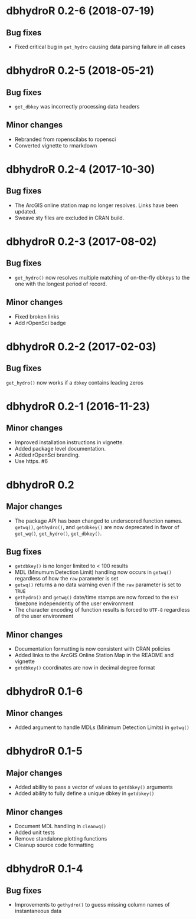 # dbhydroR 0.2-6 (2018-07-19)

## Bug fixes

* Fixed critical bug in `get_hydro` causing data parsing failure in all cases

# dbhydroR 0.2-5 (2018-05-21)

## Bug fixes

* `get_dbkey` was incorrectly processing data headers

## Minor changes

* Rebranded from ropenscilabs to ropensci
* Converted vignette to rmarkdown

# dbhydroR 0.2-4 (2017-10-30)

## Bug fixes

* The ArcGIS online station map no longer resolves. Links have been updated.
* Sweave sty files are excluded in CRAN build.

# dbhydroR 0.2-3 (2017-08-02)

## Bug fixes

* `get_hydro()` now resolves multiple matching of on-the-fly dbkeys to the one with the longest period of record.

## Minor changes

* Fixed broken links
* Add rOpenSci badge

# dbhydroR 0.2-2 (2017-02-03)

## Bug fixes

`get_hydro()` now works if a `dbkey` contains leading zeros

# dbhydroR 0.2-1 (2016-11-23)

## Minor changes

* Improved installation instructions in vignette.
* Added package level documentation.
* Added rOpenSci branding.
* Use https. #6

# dbhydroR 0.2

## Major changes

* The package API has been changed to underscored function names. `getwq()`, `gethydro()`, and `getdbkey()` are now deprecated in favor of `get_wq()`, `get_hydro()`, `get_dbkey()`.

## Bug fixes

* `getdbkey()` is no longer limited to < 100 results
* MDL (Minumum Detection Limit) handling now occurs in `getwq()` regardless of how the `raw` parameter is set
* `getwq()` returns a no data warning even if the `raw` parameter is set to `TRUE`
* `gethydro()` and `getwq()` date/time stamps are now forced to the `EST` timezone independently of the user environment
* The character encoding of function results is forced to `UTF-8` regardless of the user environment

## Minor changes

* Documentation formatting is now consistent with CRAN policies
* Added links to the ArcGIS Online Station Map in the README and vignette
* `getdbkey()` coordinates are now in decimal degree format

# dbhydroR 0.1-6

## Minor changes

* Added argument to handle MDLs (Minimum Detection Limits) in `getwq()`


# dbhydroR 0.1-5

## Major changes

* Added ability to pass a vector of values to `getdbkey()` arguments
* Added ability to fully define a unique dbkey in `getdbkey()`

## Minor changes

* Document MDL handling in `cleanwq()`
* Added unit tests
* Remove standalone plotting functions
* Cleanup source code formatting

# dbhydroR 0.1-4

## Bug fixes

* Improvements to `gethydro()` to guess missing column names of instantaneous data
